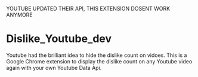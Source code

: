 YOUTUBE UPDATED THEIR API, THIS EXTENSION DOSENT WORK ANYMORE
# Dislike_Youtube_dev

Youtube had the brilliant idea to hide the dislike count on vidoes. 
This is a Google Chrome extension to display the dislike count on any Youtube video again with your own Youtube Data Api.
